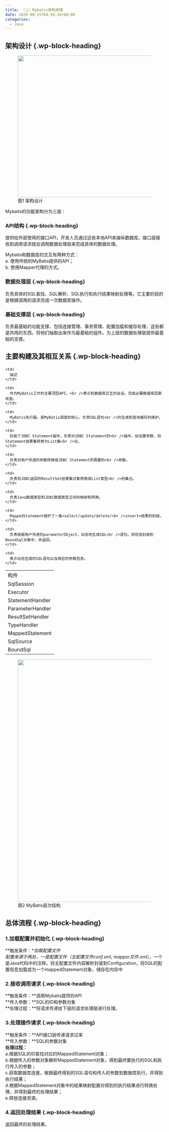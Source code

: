 ```yaml
---
title: （二）Mybatis架构原理
date: 2020-08-15T04:50:18+00:00
categories:
  - Java
---
```


## <span class="ez-toc-section" id="%E6%9E%B6%E6%9E%84%E8%AE%BE%E8%AE%A1"></span>**架构设计**<span class="ez-toc-section-end"></span> {.wp-block-heading}

<div class="wp-block-image">
  <figure class="aligncenter is-resized"><img decoding="async" loading="lazy" src="http://roliu.work/wp-content/uploads/2020/08/Mybatis架构设计-1024x897.png" alt="" class="wp-image-611" width="512" height="449" /><figcaption>图1 架构设计</figcaption></figure>
</div>

Mybatis的功能架构分为三层：  


### <span class="ez-toc-section" id="API%E7%BB%93%E6%9E%84"></span>**API结构**<span class="ez-toc-section-end"></span> {.wp-block-heading}

提供给外部使用的接口API，开发人员通过这些本地API来操纵数据库。接口层接收到调用请求就会调用数据处理层来完成具体的数据处理。

Mybatis和数据库的交互有两种方式：  
a. 使用传统的MyBatis提供的API；  
b. 使用Mapper代理的方式。

### <span class="ez-toc-section" id="%E6%95%B0%E6%8D%AE%E5%A4%84%E7%90%86%E5%B1%82"></span>**数据处理层**<span class="ez-toc-section-end"></span> {.wp-block-heading}

负责具体的SQL查找、SQL解析、SQL执行和执行结果映射处理等。它主要的目的是根据调用的请求完成一次数据库操作。

### <span class="ez-toc-section" id="%E5%9F%BA%E7%A1%80%E6%94%AF%E6%92%91%E5%B1%82"></span>**基础支撑层**<span class="ez-toc-section-end"></span> {.wp-block-heading}

负责最基础的功能支撑、包括连接管理、事务管理、配置加载和缓存处理，这些都是共用的东西，将他们抽取出来作为最基础的组件。为上层的数据处理层提供最基础的支撑。

## <span class="ez-toc-section" id="%E4%B8%BB%E8%A6%81%E6%9E%84%E5%BB%BA%E5%8F%8A%E5%85%B6%E7%9B%B8%E4%BA%92%E5%85%B3%E7%B3%BB"></span>**主要构建及其相互关系**<span class="ez-toc-section-end"></span> {.wp-block-heading}<figure class="wp-block-table is-style-stripes">

<table>
  <tr>
    <td>
      构件
    </td>
    
    <td>
      描述
    </td>
  </tr>
  
  <tr>
    <td>
      SqlSession
    </td>
    
    <td>
      作为MyBatis工作的主要顶层API，<br />表示和数据库交互的会话，完成必要数据库层删改查。
    </td>
  </tr>
  
  <tr>
    <td>
      Executor
    </td>
    
    <td>
      MyBatis执行器，是MyBatis调度的核心，负责SQL语句<br />的生成和查询缓存的维护。
    </td>
  </tr>
  
  <tr>
    <td>
      StatementHandler
    </td>
    
    <td>
      封装了JDBC Statement操作，负责对JDBC Statement的<br />操作，如设置参数、将Statement结果集转换为List集<br />合。
    </td>
  </tr>
  
  <tr>
    <td>
      ParameterHandler
    </td>
    
    <td>
      负责对用户传递的参数转换成JDBC Statement所需要的<br />参数。
    </td>
  </tr>
  
  <tr>
    <td>
      ResultSetHandler
    </td>
    
    <td>
      负责将JDBC返回的ResultSet结果集对象转换成List类型<br />的集合。
    </td>
  </tr>
  
  <tr>
    <td>
      TypeHandler
    </td>
    
    <td>
      负责Java数据类型和JDBC数据类型之间的映射和转换。
    </td>
  </tr>
  
  <tr>
    <td>
      MappedStatement
    </td>
    
    <td>
      MappedStatement维护了一条<select/update/delete/<br />insert>结果的封装。
    </td>
  </tr>
  
  <tr>
    <td>
      SqlSource
    </td>
    
    <td>
      负责根据用户传递的parameterObject，动态地生成SQL<br />语句，将信息封装到BoundSql对象中，并返回。
    </td>
  </tr>
  
  <tr>
    <td>
      BoundSql
    </td>
    
    <td>
      表示动态生成的SQL语句以及相应的参数信息。
    </td>
  </tr>
</table></figure> 

<div class="wp-block-image">
  <figure class="aligncenter is-resized"><img decoding="async" loading="lazy" src="http://roliu.work/wp-content/uploads/2020/08/Mybatis层次结构与JDBC-795x1024.png" alt="" class="wp-image-612" width="596" height="768" /><figcaption>图2 MyBatis层次结构</figcaption></figure>
</div>

## <span class="ez-toc-section" id="%E6%80%BB%E4%BD%93%E6%B5%81%E7%A8%8B"></span>**总体流程**<span class="ez-toc-section-end"></span> {.wp-block-heading}

### <span class="ez-toc-section" id="1%E5%8A%A0%E8%BD%BD%E9%85%8D%E7%BD%AE%E5%B9%B6%E5%88%9D%E5%A7%8B%E5%8C%96"></span>**1.加载配置并初始化**<span class="ez-toc-section-end"></span> {.wp-block-heading}

**触发条件：**加载配置文件  
配置来源于两处，一是配置文件（主配置文件conf.xml, mapper文件*.xml），一个是Java代码中的注释，将主配置文件内容解析封装到Configuration，将SQL的配置信息加载成为一个mappedStatement对象，储存在内存中

### <span class="ez-toc-section" id="2%E6%8E%A5%E6%94%B6%E8%B0%83%E7%94%A8%E8%AF%B7%E6%B1%82"></span>**2.接收调用请求**<span class="ez-toc-section-end"></span> {.wp-block-heading}

**触发条件：**调用Mybatis提供的API  
**传入参数：**SQL的ID和参数对象  
**处理过程：**将请求传递给下层的请求处理层进行处理。

### <span class="ez-toc-section" id="3%E5%A4%84%E7%90%86%E6%93%8D%E4%BD%9C%E8%AF%B7%E6%B1%82"></span>**3.处理操作请求**<span class="ez-toc-section-end"></span> {.wp-block-heading}

**触发条件：**API接口层传递请求过来  
**传入参数：**SQL的参数对象  
**处理过程：**  
a.根据SQL的ID查找对应的MappedStatement对象；  
b.根据传入的参数对象解析MappedStatement对象，得到最终要执行的SQL和执行传入的参数；  
c.获取数据库连接，根据最终得到的SQL语句和传入的参数到数据库执行，并得到执行结果；  
d.根据MappedStatement对象中的结果映射配置对得到的执行结果进行转换处理，并得到最终的处理结果；  
e.释放连接资源。

### <span class="ez-toc-section" id="4%E8%BF%94%E5%9B%9E%E5%A4%84%E7%90%86%E7%BB%93%E6%9E%9C"></span>**4.返回处理结果**<span class="ez-toc-section-end"></span> {.wp-block-heading}

返回最终的处理结果。